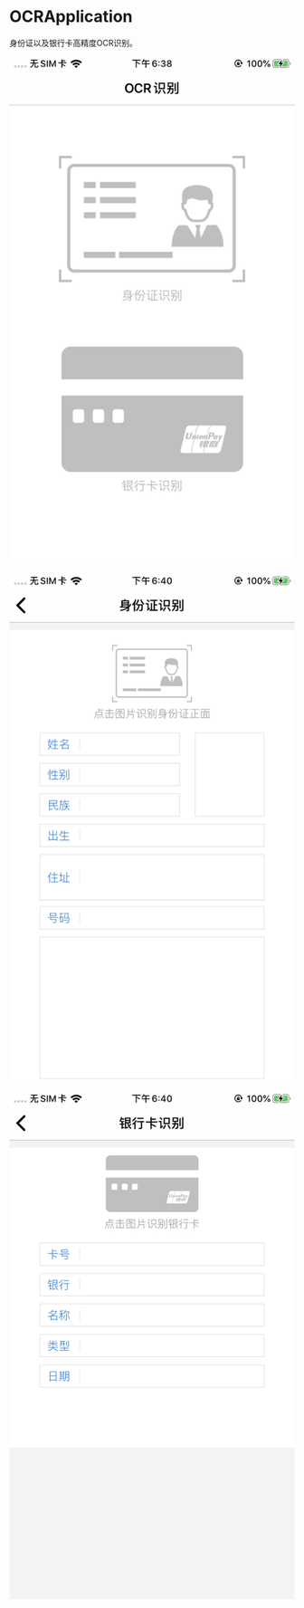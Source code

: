 # OCRApplication
 身份证以及银行卡高精度OCR识别。

![](https://github.com/ChinaKingKong/OCRApplication/blob/master/MasterImages/P1.jpeg)
 
![](https://github.com/ChinaKingKong/OCRApplication/blob/master/MasterImages/P2.jpeg)
  
![](https://github.com/ChinaKingKong/OCRApplication/blob/master/MasterImages/P3.jpeg)
   
